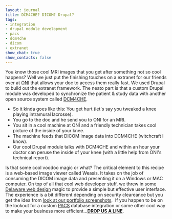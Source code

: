 ```yaml
---
layout: journal
title: DCM4CHE? DICOM? Drupal?
tags: 
- integration
- drupal module development
- pacs
- dcm4che
- dicom
- extranet
show_chat: true
show_contacts: false
---
```


You know those cool MRI images that you get after something not so cool happens? Well we just put the finishing touches on a extranet for our friends over at <a href="http://www.onisite.com" target="_blank">ONI</a> that allows your doc to access them really fast.  We used Drupal to build out the extranet framework. The neato part is that a custom Drupal module was developed to synchronize the patient &amp; study data with another open source system called <a href="http://www.dcm4che.org/" target="_blank">DCM4CHE</a>. <ul>
<li>So it kinda goes like this: You get hurt (let's say you tweaked a knee playing intramural lacrosse).</li>
<li>You go to the doc and he send you to ONI for an MRI.</li>
<li>You sit in a cool machine at ONI and a friendly technician takes cool picture of the inside of your knee.</li>
<li>The machine feeds that DICOM image data into DCM4CHE (witchcraft I know).</li>
<li>Our cool Drupal module talks with DCM4CHE and within an hour your doctor can peruse the inside of your knee (with a little help from ONI's technical report).</li>
</ul> Is that some cool voodoo magic or what?  The critical element to this recipe is a web-based image viewer called Weasis. It takes on the job of consuming the DICOM image data and presenting it on a Windows or MAC computer.  On top of all that cool web developer stuff, we threw in some <a href="http://www.inclind.com/content/web-design/index.htm">Delaware web design</a> magic to provide a simple but effective user interface. The experience is a bit different depending on security cleareance but you get the idea from <a href="http://www.inclind.com/our-work/oni-orthopedic-neuro-imaging/detail.htm">look at our portfolio screenshots</a>.   If you happen to be on the lookout for a custom <a href="http://en.wikipedia.org/wiki/Picture_archiving_and_communication_system" target="_blank">PACS</a> database integration or some other cool way to make your business more efficient...<strong><a href="/contact-us.htm">DROP US A LINE</a></strong>.